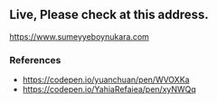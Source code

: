 ## Live, Please check at this address.
https://www.sumeyyeboynukara.com

### References
- https://codepen.io/yuanchuan/pen/WVOXKa
- https://codepen.io/YahiaRefaiea/pen/xyNWQq
